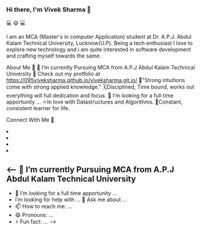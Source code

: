 ### Hi there, I'm Vivek Sharma 👋
<p>💻 😃 💻</p>
I am an MCA (Master's in computer Application) student at Dr. A.P.J. Abdul Kalam Technical University, Lucknow(U.P). Being a tech enthusiast I love to explore new technology and i am quite interested in software development and crafting myself towards the same.

About Me 📖
🔭 I’m currently Pursuing MCA from A.P.J Abdul Kalam Technical University
🌱 Check out my protfolio at https://095viveksharma.github.io/viveksharma.git.io/
🔁"Strong intuitions come with strong applied knowledge."
🗓️Disciplined, Time bound, works out everything will full dedication and focus.
🤔 I’m looking for a full time apportunity ...
♾️In love with Datastructures and Algorithms.
💯Constant, consistent learner for life.

Connect With Me 🤝
<ui><li><a href="https://www.linkedin.com/in/vivek-sharma-7b64a6169/"><i class="fa fa-linkedin"></i></a></li>
					<li><a href="https://www.facebook.com/profile.php?id=100004165035251"><i class="fa fa-facebook"></i></a></li>
					<li><a href="https://github.com/095viveksharma"><i class="fa fa-github"></i></a></li>
					<li><a href="https://www.instagram.com/09sharmavivek/"><i class="fa fa-instagram"></i></a></li></ui>



<-- 🔭 I’m currently Pursuing MCA from A.P.J Abdul Kalam Technical University
- 
- 🤔 I’m looking for a full time apportunity ...
-  I’m looking for help with ...
 💬 Ask me about ...
- 📫 How to reach me: ...
- 😄 Pronouns: ...
- ⚡ Fun fact: ...
-->
